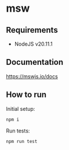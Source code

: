 # msw

## Requirements

- NodeJS v20.11.1

## Documentation

https://mswjs.io/docs

## How to run

Initial setup:

```bash
npm i
```

Run tests:

```bash
npm run test
```